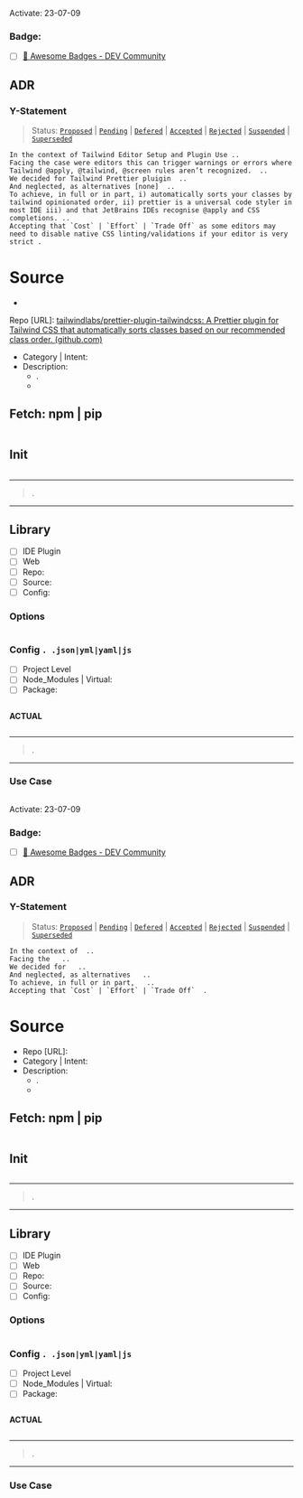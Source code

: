 Activate: 23-07-09

### Badge:

-   [ ] [📛 Awesome Badges - DEV Community](https://dev.to/envoy_/150-badges-for-github-pnk)

## ADR

### Y-Statement

> Status: [`Proposed`](https://github.com/iPoetDev/P4Template/labels/ADR-Proposed) | [`Pending`](https://github.com/iPoetDev/P4Template/labels/ADR-Pending) | [`Defered`](https://github.com/iPoetDev/P4Template/labels/ADR-Deferred) | [`Accepted`](https://github.com/iPoetDev/P4Template/labels/ADR-Accepted) | [`Rejected`](https://github.com/iPoetDev/P4Template/labels/ADR-Rejected) | [`Suspended`](https://github.com/iPoetDev/P4Template/labels/ADR-Suspended) | [`Superseded`](https://github.com/iPoetDev/P4Template/labels/ADR-Superseded)

```
In the context of Tailwind Editor Setup and Plugin Use ..
Facing the case were editors this can trigger warnings or errors where Tailwind @apply, @tailwind, @screen rules aren’t recognized.  ..
We decided for Tailwind Prettier pluigin  ..
And neglected, as alternatives [none]  ..
To achieve, in full or in part, i) automatically sorts your classes by tailwind opinionated order, ii) prettier is a universal code styler in most IDE iii) and that JetBrains IDEs recognise @apply and CSS completions. ..
Accepting that `Cost` | `Effort` | `Trade Off` as some editors may need to disable native CSS linting/validations if your editor is very strict .
```

# Source

-

Repo [URL]: [tailwindlabs/prettier-plugin-tailwindcss: A Prettier plugin for Tailwind CSS that automatically sorts classes based on our recommended class order. (github.com)](https://github.com/tailwindlabs/prettier-plugin-tailwindcss)

-   Category | Intent:
-   Description:
    -   .
    -

## Fetch: npm | pip

```pwsh

```

## Init

```pwsh

```

---

> .

---

## Library

-   [ ] IDE Plugin
-   [ ] Web
-   [ ] Repo:
-   [ ] Source:
-   [ ] Config:

### Options

```yaml

```

### Config `. .json|yml|yaml|js`

-   [ ] Project Level
-   [ ] Node_Modules | Virtual:
-   [ ] Package:

```yanl

```

**ACTUAL**

```yaml

```

---

> .

---

### Use Case

```bash


```

Activate: 23-07-09

### Badge:

-   [ ] [📛 Awesome Badges - DEV Community](https://dev.to/envoy_/150-badges-for-github-pnk)

## ADR

### Y-Statement

> Status: [`Proposed`](https://github.com/iPoetDev/P4Template/labels/ADR-Proposed) | [`Pending`](https://github.com/iPoetDev/P4Template/labels/ADR-Pending) | [`Defered`](https://github.com/iPoetDev/P4Template/labels/ADR-Deferred) | [`Accepted`](https://github.com/iPoetDev/P4Template/labels/ADR-Accepted) | [`Rejected`](https://github.com/iPoetDev/P4Template/labels/ADR-Rejected) | [`Suspended`](https://github.com/iPoetDev/P4Template/labels/ADR-Suspended) | [`Superseded`](https://github.com/iPoetDev/P4Template/labels/ADR-Superseded)

```
In the context of  ..
Facing the   ..
We decided for   ..
And neglected, as alternatives   ..
To achieve, in full or in part,   ..
Accepting that `Cost` | `Effort` | `Trade Off`  .
```

# Source

-   Repo [URL]:
-   Category | Intent:
-   Description:
    -   .
    -

## Fetch: npm | pip

```pwsh

```

## Init

```pwsh

```

---

> .

---

## Library

-   [ ] IDE Plugin
-   [ ] Web
-   [ ] Repo:
-   [ ] Source:
-   [ ] Config:

### Options

```yaml

```

### Config `. .json|yml|yaml|js`

-   [ ] Project Level
-   [ ] Node_Modules | Virtual:
-   [ ] Package:

```yanl

```

**ACTUAL**

```yaml

```

---

> .

---

### Use Case

```bash


```
